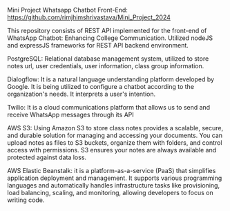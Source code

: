 Mini Project Whatsapp Chatbot
Front-End: https://github.com/rimjhimshrivastava/Mini_Project_2024

This repository consists of REST API implemented for the front-end of WhatsApp Chatbot: Enhancing College Communication.
Utilized nodeJS and expressJS frameworks for REST API backend environment.

PostgreSQL: Relational database management system, utilized to store notes url, user credentials, user information, class group information. 

Dialogflow: It is a natural language understanding platform developed by Google. It is being utilized to configure a chatbot according to the organization's needs. It interprets a user's intention.

Twilio: It is a cloud communications platform that allows us to send and receive WhatsApp messages through its API

AWS S3: Using Amazon S3 to store class notes provides a scalable, secure, and durable solution for managing and accessing your documents. You can upload notes as files to S3 buckets, organize them with folders, and control access with permissions. S3 ensures your notes are always available and protected against data loss.

AWS Elastic Beanstalk: it is a platform-as-a-service (PaaS) that simplifies application deployment and management. It supports various programming languages and automatically handles infrastructure tasks like provisioning, load balancing, scaling, and monitoring, allowing developers to focus on writing code.
